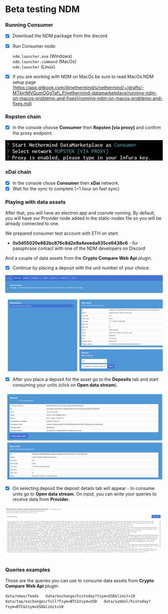 # Beta testing NDM

### Running Consumer

* [x] Download the NDM package from the discord
* [x] Run Consumer node:

  `ndm.launcher.exe` \(Windows\)   
  `ndm.launcher.command` \(MacOs\)  
  `ndm.launcher` \(Linux\). 

* [x] If you are working with NDM on MacOs be sure to read MacOs NDM setup page [https://app.gitbook.com/@nethermind/s/nethermind/~/drafts/-MTkjrtMVQumOGgTaf\_P/nethermind-datamarketplace/running-ndm-on-macos-problems-and-fixes](running-ndm-on-macos-problems-and-fixes.md) 

### Ropsten chain

* [x] In the console choose **Consumer** then **Ropsten \[via proxy\]** and confirm the proxy endpoint.

![](../.gitbook/assets/image%20%28141%29.png)

### xDai chain

* [x] In the console chose **Consumer** then **xDai** network.
* [x] Wait for the sync to complete \(~1 hour on fast sync\)

### Playing with data assets

After that, you will have an electron app and cosnole running. By default, you will have our Provider node added in the static-nodes file so you will be already connected to one. 

We prepared consumer test account with ETH on start: 

* **0x5d55020e862bc876c8d2e9a4eeeda935ce6438c6** - for passphrase contact with one of the NDM developers on Discord

And a couple of data assets from the **Crypto Compare Web Api** plugin. 

* [x] Continue by placing a deposit with the unit number of your choice.

![Data assets view \(you will have more data assets avaliable to consume\)](../.gitbook/assets/image%20%28117%29.png)

* [x] After you place a deposit for the asset go to the **Deposits** tab and start consuming your units \(click on **Open data stream**\).

![Deposits view](../.gitbook/assets/image%20%28123%29.png)

* [x] On selecting deposit the deposit details tab will appear - to consume units go to **Open data stream.** On input, you can write your queries to receive data from **Provider.**

![Consumed data stream from Crypto Compare Web Api](../.gitbook/assets/image%20%28118%29.png)

###   Queries examples

Those are the queries you can use to consume data assets from **Crypto Compare Web Api** plugin:

 `data/news/feeds  
 data/exchange/histoday?tsym=USD&limit=10  
 data/top/exchanges/full?fsym=BTC&tsym=USD  
 data/symbol/histoday?fsym=BTC&tsym=USD&limit=10`

